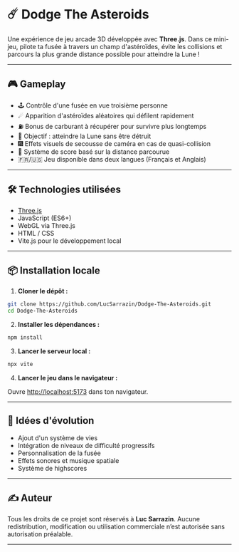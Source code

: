 # ☄️ Dodge The Asteroids

Une expérience de jeu arcade 3D développée avec **Three.js**. Dans ce mini-jeu, pilote ta fusée à travers un champ d'astéroïdes, évite les collisions et parcours la plus grande distance possible pour atteindre la Lune !

---

## 🎮 Gameplay

* 🕹 Contrôle d'une fusée en vue troisième personne
* ☄ Apparition d'astéroïdes aléatoires qui défilent rapidement
* ⛽ Bonus de carburant à récupérer pour survivre plus longtemps
* 🌙 Objectif : atteindre la Lune sans être détruit
* 🎆 Effets visuels de secousse de caméra en cas de quasi-collision
* 🧠 Système de score basé sur la distance parcourue
* 🇫🇷/🇺🇸 Jeu disponible dans deux langues (Français et Anglais)

---

## 🛠 Technologies utilisées

* [Three.js](https://threejs.org/)
* JavaScript (ES6+)
* WebGL via Three.js
* HTML / CSS
* Vite.js pour le développement local

---

## 📦 Installation locale

1. **Cloner le dépôt :**

```bash
git clone https://github.com/LucSarrazin/Dodge-The-Asteroids.git
cd Dodge-The-Asteroids
```

2. **Installer les dépendances :**

```bash
npm install
```

3. **Lancer le serveur local :**

```bash
npx vite
```

4. **Lancer le jeu dans le navigateur :**

Ouvre [http://localhost:5173](http://localhost:5173) dans ton navigateur.

---

## 🎯 Idées d'évolution

* Ajout d'un système de vies
* Intégration de niveaux de difficulté progressifs
* Personnalisation de la fusée
* Effets sonores et musique spatiale
* Système de highscores

---

## ✍️ Auteur

Tous les droits de ce projet sont réservés à **Luc Sarrazin**. Aucune redistribution, modification ou utilisation commerciale n’est autorisée sans autorisation préalable.

---

